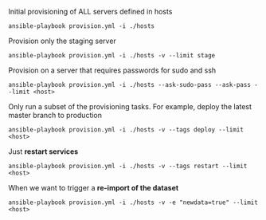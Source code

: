 
Initial provisioning of ALL servers defined in hosts

	ansible-playbook provision.yml -i ./hosts


Provision only the staging server

	ansible-playbook provision.yml -i ./hosts -v --limit stage


Provision on a server that requires passwords for sudo and ssh
	
	ansible-playbook provision.yml -i ./hosts --ask-sudo-pass --ask-pass --limit <host>


Only run a subset of the provisioning tasks. For example, deploy the latest master branch to production

	ansible-playbook provision.yml -i ./hosts -v --tags deploy --limit <host>

Just **restart services**

	ansible-playbook provision.yml -i ./hosts -v --tags restart --limit <host>

When we want to trigger a **re-import of the dataset**

    ansible-playbook provision.yml -i ./hosts -v -e "newdata=true" --limit <host>


